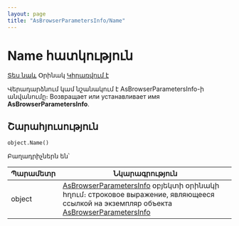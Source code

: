 ```yaml
---
layout: page
title: "AsBrowserParametersInfo/Name"
---
```


# Name հատկություն

[Տես նաև](../AsBrowserParametersInfo.html) Օրինակ [Կիրառվում է](../AsBrowserParametersInfo.html)

Վերադարձնում կամ նշանակում է AsBrowserParametersInfo-ի անվանումը։
Возвращает или устанавливает имя <strong>
AsBrowserParametersInfo</strong>.



## Շարահյուսություն

```as4x
object.Name()
```

Բաղադրիչներն են՝
    
| Պարամետր | Նկարագրություն |
|--|--|
| object | [AsBrowserParametersInfo](../AsBrowserParametersInfo.html) օբյեկտի օրինակի հղում։ строковое выражение, являющееся ссылкой на экземпляр объекта [AsBrowserParametersInfo](../AsBrowserParametersInfo.html) |


